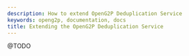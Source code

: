 ```yaml
---
description: How to extend OpenG2P Deduplication Service
keywords: openg2p, documentation, docs
title: Extending the OpenG2P Deduplication Service
---
```


@TODO
